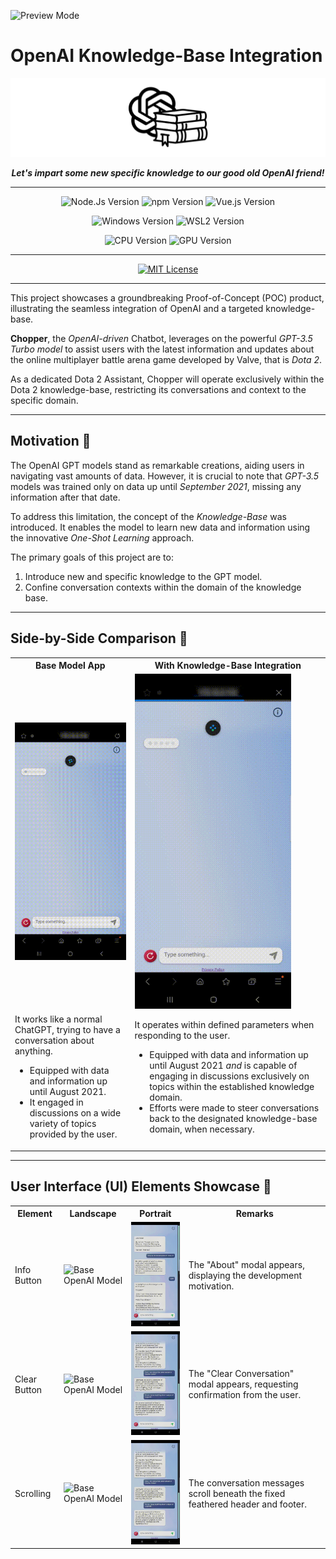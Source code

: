 ![Preview Mode][mode-preview]

# OpenAI Knowledge-Base Integration

![OpenAI-KB Logo][main-logo]

<p align=center><strong><i>Let's impart some new specific knowledge to our good old OpenAI friend!</i></strong></p>

---

<div align="center">

  ![Node.Js Version][version-nodejs]
  ![npm Version][version-npm]
  ![Vue.js Version][version-vuejs]

</div>
<div align="center">

  ![Windows Version][version-windows]
  ![WSL2 Version][version-wsl2]

</div>
<div align="center">

  ![CPU Version][version-cpu]
  ![GPU Version][version-gpu]

</div>

---

<div align="center">

  [![MIT License][license-mit]][license-mit-url]

</div>

---

This project showcases a groundbreaking Proof-of-Concept (POC) product, illustrating the seamless integration of OpenAI and a targeted knowledge-base.

**Chopper**, the _OpenAI-driven_ Chatbot, leverages on the powerful _GPT-3.5 Turbo model_ to assist users with the latest information and updates about the online multiplayer battle arena game developed by Valve, that is _Dota 2_.  

As a dedicated Dota 2 Assistant, Chopper will operate exclusively within the Dota 2 knowledge-base, restricting its conversations and context to the specific domain.

---

## Motivation :pushpin:
The OpenAI GPT models stand as remarkable creations, aiding users in navigating vast amounts of data. However, it is crucial to note that _GPT-3.5_ models was trained only on data up until _September 2021_, missing any information after that date.

To address this limitation, the concept of the _Knowledge-Base_ was introduced. It enables the model to learn new data and information using the innovative _One-Shot Learning_ approach.

The primary goals of this project are to:
1) Introduce new and specific knowledge to the GPT model.
1) Confine conversation contexts within the domain of the knowledge base.

---

## Side-by-Side Comparison :pushpin:
<table>
    <tr>
        <th>Base Model App</th>
        <th>With Knowledge-Base Integration</th>
    </tr>
    <tr>
        <td>
            <img src="./README_Data/Overview-2.gif" alt="Base OpenAI Model" width="250">
        </td>
        <td>
            <img src="./README_Data/Overview-1.gif" alt="Base OpenAI Model with Knowledge-Base Integration" width="250">
        </td>
    </tr>
    <tr>
        <td>
            It works like a normal ChatGPT, trying to have a conversation about anything.
            <ul>
                <li>Equipped with data and information up until August 2021.</li>
                <li>It engaged in discussions on a wide variety of topics provided by the user.</li>
            </ul>
        </td>
        <td>
            It operates within defined parameters when responding to the user.
            <ul>
                <li>Equipped with data and information up until August 2021 <i>and</i> is capable of engaging in discussions exclusively on topics within the established knowledge domain.</li>
                <li>Efforts were made to steer conversations back to the designated knowledge-base domain, when necessary.</li>
            </ul>
        </td>
    </tr>
</table>

---

## User Interface (UI) Elements Showcase :pushpin:
<table>
    <tr>
        <th>Element</th>
        <th>Landscape</th>
        <th>Portrait</th>
        <th>Remarks</th>
    </tr>
    <tr>
        <td>
            Info Button
        </td>
        <td>
            <img src="./README_Data/Land-Info.gif" alt="Base OpenAI Model" width="250">
        </td>
        <td>
            <img src="./README_Data/Pot-Info.gif" alt="Base OpenAI Model with Knowledge-Base Integration" width="150">
        </td>
        <td>
            The "About" modal appears, displaying the development motivation.
        </td>
    </tr>
    <tr>
        <td>
            Clear Button
        </td>
        <td>
            <img src="./README_Data/Land-Clear.gif" alt="Base OpenAI Model" width="250">
        </td>
        <td>
            <img src="./README_Data/Pot-Clear.gif" alt="Base OpenAI Model with Knowledge-Base Integration" width="150">
        </td>
        <td>
            The "Clear Conversation" modal appears, requesting confirmation from the user.
        </td>
    </tr>
    <tr>
        <td>
            Scrolling
        </td>
        <td>
            <img src="./README_Data/Land-Scroll.gif" alt="Base OpenAI Model" width="250">
        </td>
        <td>
            <img src="./README_Data/Pot-Scroll.gif" alt="Base OpenAI Model with Knowledge-Base Integration" width="150">
        </td>
        <td>
            The conversation messages scroll beneath the fixed feathered header and footer.
        </td>
    </tr>
</table>

<!-- --- -->

<!-- ## License :pushpin:
This project is licensed under MIT License.<br/>
<br/>
You are welcome to use this code for anything you want. Feel free to modify, share, and distribute it. However, please be aware that there is no warranty and we are not responsible for any issues that might occur.<br/>
<br/>
If you use this code, a little shout-out attribution to me would be great.<br/>Happy coding! :tada: -->



<!-- REFERENCES -->
<!-- MODE -->
[mode-preview]: https://img.shields.io/badge/Mode-Preview-ff8700

<!-- README LOGO -->
[main-logo]: ./README_Data/OpenAI-KB_Logo.png

<!-- SPECIFICATIONS -->
[version-nodejs]: https://img.shields.io/badge/Node.Js-18.16.1_LTS-026e00?logo=nodedotjs&logoColor=white
[version-npm]: https://img.shields.io/badge/npm-9.5.1-cb0000?logo=npm&logoColor=white
[version-vuejs]: https://img.shields.io/badge/Vue.js-3.3.4-42b883?logo=vuedotjs&logoColor=white
[version-windows]: https://img.shields.io/badge/Windows-11-087cd5?logo=windows11&logoColor=white
[version-wsl2]: https://img.shields.io/badge/WSL_2-Ubuntu_20.04.6_LTS-84215b?logo=ubuntu&logoColor=white
[version-cpu]: https://img.shields.io/badge/CPU-AMD_Ryzen_9_5900X-d10f3d?logo=amd&logoColor=white
[version-gpu]: https://img.shields.io/badge/GPU-Nvidia_RTX_3080-74b71b?logo=nvidia&logoColor=white

<!-- LICENSE -->
[license-mit]: https://img.shields.io/badge/License-MIT-3da638?logo=superuser&logoColor=white
[license-mit-url]: https://github.com/zaimzazali/OpenAI_Knowledge-Base_Preview/blob/main/LICENSE
